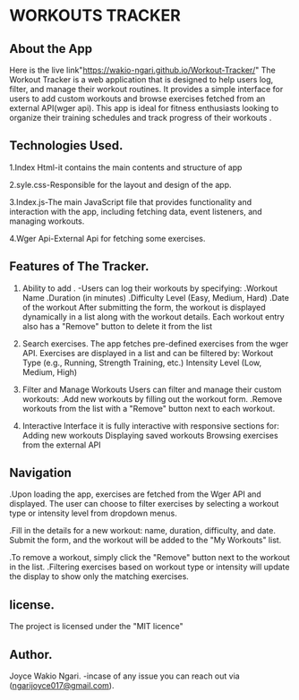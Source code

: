 # WORKOUTS  TRACKER 
## About the App
Here is the live link"https://wakio-ngari.github.io/Workout-Tracker/"
The Workout Tracker is a web application  that is designed to help users log, filter, and manage their workout routines. It provides a simple interface for users to add custom workouts and browse exercises fetched from an external API(wger api). This app is ideal for fitness enthusiasts looking to organize their training schedules and track progress of their workouts .

## Technologies Used.
1.Index Html-it contains the main contents and structure of app

2.syle.css-Responsible for the layout and design of the app.

3.Index.js-The main JavaScript file that provides functionality and interaction with the app, including fetching data, event listeners, and managing workouts.

4.Wger Api-External Api for fetching some exercises.

## Features of The Tracker.
1. Ability to add .
-Users  can log their workouts by specifying:
.Workout Name
.Duration (in minutes)
.Difficulty Level (Easy, Medium, Hard)
.Date of the workout
After submitting the form, the workout is displayed dynamically in a list along with the workout details. Each workout entry also has a "Remove" button to delete it from the list

2. Search exercises.
The app fetches pre-defined exercises from the wger API.
Exercises are displayed in a list and can be filtered by:
Workout Type (e.g., Running, Strength Training, etc.)
Intensity Level (Low, Medium, High)

3. Filter and Manage Workouts
Users can filter and manage their custom workouts:
.Add new workouts by filling out the workout form.
.Remove workouts from the list with a "Remove" button next to each workout.

4. Interactive Interface
it is fully interactive with responsive sections for:
Adding new workouts
Displaying saved workouts
Browsing exercises from the external API

## Navigation

.Upon loading the app, exercises are fetched from the Wger API and displayed. The user can choose to filter exercises by selecting a workout type or intensity level from dropdown menus.

.Fill in the details for a new workout: name, duration, difficulty, and date.
Submit the form, and the workout will be added to the "My Workouts" list.

.To remove a workout, simply click the "Remove" button next to the workout in the list.
.Filtering exercises based on workout type or intensity will update the display to show only the matching exercises.

## license.
The project is licensed under the "MIT licence"


## Author.
Joyce Wakio Ngari.
-incase of any issue you can reach out via (ngarijoyce017@gmail.com).




